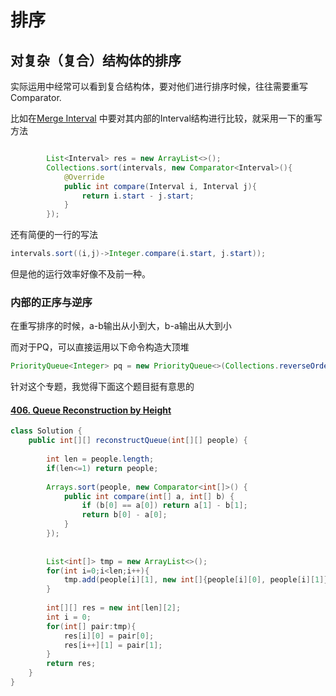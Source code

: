 # 排序

## 对复杂（复合）结构体的排序

实际运用中经常可以看到复合结构体，要对他们进行排序时候，往往需要重写Comparator.

比如在[Merge Interval](https://leetcode.com/problems/merge-intervals/description/) 中要对其内部的Interval结构进行比较，就采用一下的重写方法

```java

        List<Interval> res = new ArrayList<>();
        Collections.sort(intervals, new Comparator<Interval>(){
            @Override
            public int compare(Interval i, Interval j){
                return i.start - j.start;
            }
        });
```

还有简便的一行的写法

```java
intervals.sort((i,j)->Integer.compare(i.start, j.start));
```

但是他的运行效率好像不及前一种。

### 内部的正序与逆序

在重写排序的时候，a-b输出从小到大，b-a输出从大到小

而对于PQ，可以直接运用以下命令构造大顶堆

```java
PriorityQueue<Integer> pq = new PriorityQueue<>(Collections.reverseOrder());
```

针对这个专题，我觉得下面这个题目挺有意思的

#### [406. Queue Reconstruction by Height](https://leetcode.com/problems/queue-reconstruction-by-height/description/)

```java
class Solution {
    public int[][] reconstructQueue(int[][] people) {
        
        int len = people.length;
        if(len<=1) return people;
        
        Arrays.sort(people, new Comparator<int[]>() {
            public int compare(int[] a, int[] b) {
                if (b[0] == a[0]) return a[1] - b[1];
                return b[0] - a[0];
            }
        });
        
        
        List<int[]> tmp = new ArrayList<>(); 
        for(int i=0;i<len;i++){
            tmp.add(people[i][1], new int[]{people[i][0], people[i][1]});
        }
        
        int[][] res = new int[len][2];
        int i = 0;
        for(int[] pair:tmp){
            res[i][0] = pair[0];
            res[i++][1] = pair[1];
        }
        return res;
    }
}
```

